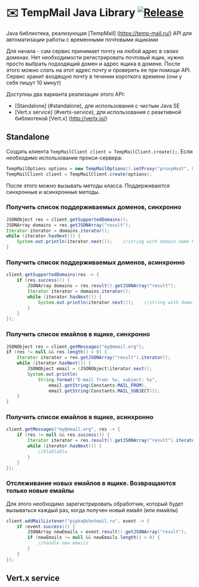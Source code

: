 # :envelope: TempMail Java Library [![Release](https://jitpack.io/v/flicus/TempMail.svg)](https://jitpack.io/#flicus/TempMail)
Java библиотека, реализующая [TempMail] (https://temp-mail.ru/) API для автоматизации работы с временными почтовыми ящиками  

Для начала - сам сервис принимает почту на любой адрес в своих доменах. Нет необходимости регистрировать почтовый ящик, нужно просто выбрать подходящий домен и адрес ящика в домене. После этого можно слать на этот адрес почту и проверять ее при помощи API. Сервис хранит входящую почту в течении короткого времени (они у себя пишут 10 минут)

Доступны два варианта реализации этого API:

- [Standalone] (#standalone), для использования с чистым Java SE
- [Vert.x service] (#vertx-service), для использования с реактивной библиотекой [Vert.x] (http://vertx.io/) 

## Standalone
Создать клиента `TempMailClient client = TempMailClient.create();`. Если необходимо использование прокси-сервера: 
```Java
TempMailOptions options = new TempMailOptions().setProxy("proxyHost", 8080, "http");
TempMailClient client = TempMailClient.create(options);
```
После этого можно вызывать методы класса. Поддерживаются синхронные и асинхронные методы.

### Получить список поддерживаемых доменов, синхронно
```Java
JSONObject res = client.getSupportedDomains();
JSONArray domains = res.getJSONArray("result");
Iterator iterator = domains.iterator();
while (iterator.hasNext()) {
    System.out.println(iterator.next());    //string with domain name here
}
```

### Получить список поддерживаемых доменов, асинхронно
```Java
client.getSupportedDomains(res -> {
    if (res.success()) {
        JSONArray domains = res.result().getJSONArray("result");
        Iterator iterator = domains.iterator();
        while (iterator.hasNext()) {
            System.out.println(iterator.next());    //string with domain name here
        }    
    }
});
```

### Получить список емайлов в ящике, синхронно
```Java
JSONObject res = client.getMessages("my@email.org");
if (res != null && res.length() > 0) {
    Iterator iterator = res.getJSONArray("result").iterator();
    while (iterator.hasNext()) {
        JSONObject email = (JSONObject)iterator.next();
        System.out.println(
            String.format("E-mail from: %s, subject: %s",
                email.getString(Constants.MAIL_FROM),
                email.getString(Constants.MAIL_SUBJECT)));
    }    
}
```

### Получить список емайлов в ящике, асинхронно
```Java
client.getMessages("my@email.org", res -> {
    if (res != null && res.success()) {
        Iterator iterator = res.result().getJSONArray("result").iterator();
        while (iterator.hasNext()) {
            //blablabla
        }
    }
});
```

### Отслеживание новых емайлов в ящике. Возвращаются только новые емайлы
Для этого необходимо зарегистрировать обработчик, который будет вызываться каждый раз, когда получен новый емайл (или емайлы) 
```Java
client.addMailListener("pipka@shotmail.ru", event -> {
    if (event.success()) {
        JSONArray newEmails = event.result().getJSONArray("result");
        if (newEmails != null && newEmails.length() > 0) {
            //handle new emails
        }
    }
});
```

## Vert.x service

